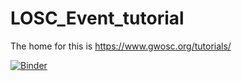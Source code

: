 # LOSC_Event_tutorial

The home for this is https://www.gwosc.org/tutorials/

[![Binder](https://mybinder.org/badge_logo.svg)](https://mybinder.org/v2/gh/UCB-stat-159-s23/hw02-PeiyingG27.git/HEAD)

